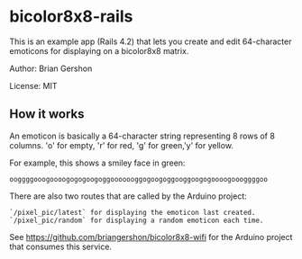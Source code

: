 bicolor8x8-rails
================

This is an example app (Rails 4.2) that lets you create and edit 64-character
emoticons for displaying on a bicolor8x8 matrix.

Author: Brian Gershon

License: MIT

How it works
------------

An emoticon is basically a 64-character string representing 8 rows of 8 columns.
'o' for empty, 'r' for red, 'g' for green,'y' for yellow.

For example, this shows a smiley face in green:

    ooggggooogoooogogogoogoggooooooggogoogoggooggoogogoooogoooggggoo

There are also two routes that are called by the Arduino project:

    `/pixel_pic/latest` for displaying the emoticon last created.
    `/pixel_pic/random` for displaying a random emoticon each time.

See <https://github.com/briangershon/bicolor8x8-wifi> for the Arduino project
that consumes this service.
